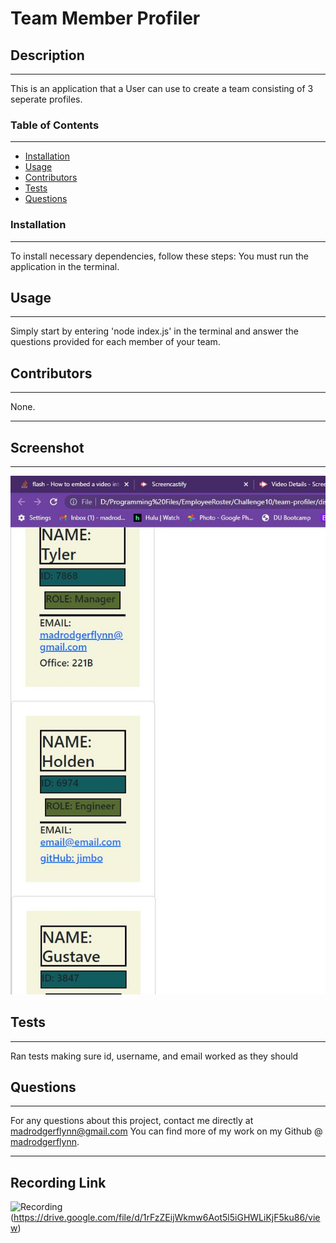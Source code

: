 # Team Member Profiler

## Description

---

This is an application that a User can use to create a team consisting of 3 seperate profiles.

### Table of Contents

---

- [Installation](#installation)
- [Usage](#usage)
- [Contributors](#contributors)
- [Tests](#tests)
- [Questions](#questions)

### Installation

---

To install necessary dependencies, follow these steps:
You must run the application in the terminal.

## Usage

---

Simply start by entering 'node index.js' in the terminal and answer the questions provided for each member of your team.

## Contributors

---

None.

---

## Screenshot

---

![My Screenshot](./Assets/Screenshot.JPG)

## Tests

---

Ran tests making sure id, username, and email worked as they should

## Questions

---

For any questions about this project, contact me directly at madrodgerflynn@gmail.com You can find more of my work on my Github @ [madrodgerflynn](https://github.com/madrodgerflynn).

---

## Recording Link

![Recording](https://drive.google.com/file/d/1rFzZEijWkmw6Aot5l5iGHWLiKjF5ku86/view)(https://drive.google.com/file/d/1rFzZEijWkmw6Aot5l5iGHWLiKjF5ku86/view)
